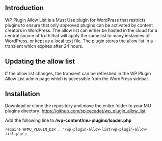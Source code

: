 ## Introduction
WP Plugin Allow List is a Must Use plugin for WordPress that restricts plugins to ensure that only approved plugins can be activated by content creators in WordPress. The allow list can either be hosted in the cloud for a central source of truth that will apply the same list to many instances of WordPress, or kept as a local text file. The plugin stores the allow list in a transient which expires after 24 hours. 

## Updating the allow list
If the allow list changes, the transient can be refreshed in the WP Plugin Allow List admin page which is accessible from the WordPress sidebar.

## Installation
Download or clone the repository and move the entire folder to your MU plugins directory: https://github.com/spicecadet/wp_plugin_allow_list

Add the following line to **/wp-content/mu-plugins/loader.php**

```
require WPMU_PLUGIN_DIR . '/wp-plugin-allow-list/wp-plugin-allow-list.php';
```
